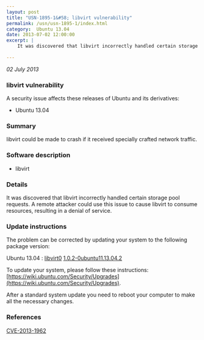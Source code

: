 ```yaml
---
layout: post
title: "USN-1895-1&#58; libvirt vulnerability"
permalink: /usn/usn-1895-1/index.html
category:  Ubuntu 13.04
date: 2013-07-02 12:00:00
excerpt: |
    It was discovered that libvirt incorrectly handled certain storage pool requests. A remote attacker could use this issue to cause libvirt to consume resources, resulting in a denial of service. 
    
--- 
```

 
 

*02 July 2013*

### libvirt vulnerability

A security issue affects these releases of Ubuntu and its derivatives:

* Ubuntu 13.04

### Summary

libvirt could be made to crash if it received specially crafted network traffic.

### Software description

* libvirt 

### Details

It was discovered that libvirt incorrectly handled certain storage pool requests. A remote attacker could use this issue to cause libvirt to consume resources, resulting in a denial of service. 

### Update instructions

The problem can be corrected by updating your system to the following package version:

Ubuntu 13.04
 : [libvirt0](https://launchpad.net/ubuntu/+source/libvirt) <span> [1.0.2-0ubuntu11.13.04.2](https://launchpad.net/ubuntu/+source/libvirt/1.0.2-0ubuntu11.13.04.2) </span> 

To update your system, please follow these instructions: [https://wiki.ubuntu.com/Security/Upgrades](https://wiki.ubuntu.com/Security/Upgrades).

After a standard system update you need to reboot your computer to make all the necessary changes. 

### References

 
 [CVE-2013-1962](http://people.ubuntu.com/~ubuntu-security/cve/CVE-2013-1962)
 

